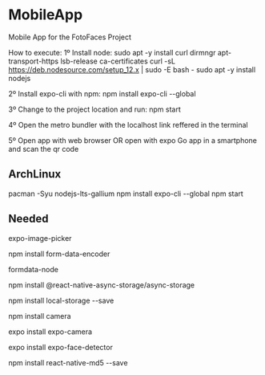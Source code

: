 # MobileApp
Mobile App for the FotoFaces Project

How to execute:
1º Install node:
sudo apt -y install curl dirmngr apt-transport-https lsb-release ca-certificates
curl -sL https://deb.nodesource.com/setup_12.x | sudo -E bash -
sudo apt -y install nodejs

2º Install expo-cli with npm:
npm install expo-cli --global

3º Change to the project location and run:
npm start

4º Open the metro bundler with the localhost link reffered in the terminal

5º Open app with web browser OR open with expo Go app in a smartphone and scan the qr code


## ArchLinux
pacman -Syu nodejs-lts-gallium
npm install expo-cli --global
npm start

## Needed
expo-image-picker

npm install form-data-encoder

formdata-node

npm install @react-native-async-storage/async-storage

npm install local-storage --save

npm install camera

expo install expo-camera

expo install expo-face-detector

npm install react-native-md5 --save